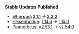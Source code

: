 **Stable Updates Published**

* [Etherpad](https://github.com/ether/etherpad-lite): [2.1.1](https://github.com/ether/etherpad-lite/releases/tag/2.1.1) -> [2.2.2](https://github.com/ether/etherpad-lite/releases/tag/2.2.2)
* [Heisenbridge](https://github.com/hifi/heisenbridge): [1.14.6](https://github.com/hifi/heisenbridge/releases/tag/1.14.6) -> [1.15.0](https://github.com/hifi/heisenbridge/releases/tag/1.15.0)
* [Prometheus](https://github.com/prometheus/prometheus): [v2.53.1](https://github.com/prometheus/prometheus/releases/tag/v2.53.1) -> [v2.54.0](https://github.com/prometheus/prometheus/releases/tag/v2.54.0)
